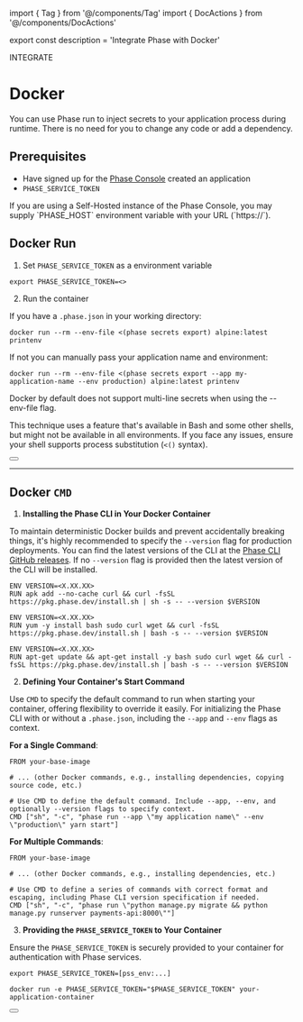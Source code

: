 import { Tag } from '@/components/Tag'
import { DocActions } from '@/components/DocActions'

export const description = 'Integrate Phase with Docker'

<Tag variant="small">INTEGRATE</Tag>

# Docker

You can use Phase run to inject secrets to your application process during runtime. There is no need for you to change any code or add a dependency.

<DocActions />

## Prerequisites

- Have signed up for the [Phase Console](https://console.phase.dev) created an application
- `PHASE_SERVICE_TOKEN`

<Note>
  If you are using a Self-Hosted instance of the Phase Console, you may supply
  `PHASE_HOST` environment variable with your URL (`https://<HOST>`).
</Note>

## Docker Run

1. Set `PHASE_SERVICE_TOKEN` as a environment variable

```fish
export PHASE_SERVICE_TOKEN=<>
```

2. Run the container

If you have a `.phase.json` in your working directory:

```fish
docker run --rm --env-file <(phase secrets export) alpine:latest printenv
```

If not you can manually pass your application name and environment:

```fish
docker run --rm --env-file <(phase secrets export --app my-application-name --env production) alpine:latest printenv
```

<Note>
  Docker by default does not support multi-line secrets when using the
  --env-file flag.
</Note>

This technique uses a feature that's available in Bash and some other shells, but might not be available in all environments. If you face any issues, ensure your shell supports process substitution (`<()` syntax).

<div className="not-prose">
  <Button
    href="https://docs.docker.com/engine/reference/run/#env-environment-variables"
    variant="text"
    arrow="right"
    children="Docker Run - Docs"
  />
</div>

---

## Docker `CMD`

1. **Installing the Phase CLI in Your Docker Container**

To maintain deterministic Docker builds and prevent accidentally breaking things, it's highly recommended to specify the `--version` flag for production deployments. You can find the latest versions of the CLI at the [Phase CLI GitHub releases](https://github.com/phasehq/cli/releases). If no `--version` flag is provided then the latest version of the CLI will be installed.

<CodeGroup>

```fish {{ title: 'Alpine Linux' }}
ENV VERSION=<X.XX.XX>
RUN apk add --no-cache curl && curl -fsSL https://pkg.phase.dev/install.sh | sh -s -- --version $VERSION
```

```fish {{ title: 'RedHat/CentOS/Amazon Linux' }}
ENV VERSION=<X.XX.XX>
RUN yum -y install bash sudo curl wget && curl -fsSL https://pkg.phase.dev/install.sh | bash -s -- --version $VERSION
```

```fish {{ title: 'Ubuntu/Debian' }}
ENV VERSION=<X.XX.XX>
RUN apt-get update && apt-get install -y bash sudo curl wget && curl -fsSL https://pkg.phase.dev/install.sh | bash -s -- --version $VERSION
```

</CodeGroup>

2. **Defining Your Container's Start Command**

Use `CMD` to specify the default command to run when starting your container, offering flexibility to override it easily. For initializing the Phase CLI with or without a `.phase.json`, including the `--app` and `--env` flags as context.

**For a Single Command**:

```fish
FROM your-base-image

# ... (other Docker commands, e.g., installing dependencies, copying source code, etc.)

# Use CMD to define the default command. Include --app, --env, and optionally --version flags to specify context.
CMD ["sh", "-c", "phase run --app \"my application name\" --env \"production\" yarn start"]
```

**For Multiple Commands**:

```fish
FROM your-base-image

# ... (other Docker commands, e.g., installing dependencies, etc.)

# Use CMD to define a series of commands with correct format and escaping, including Phase CLI version specification if needed.
CMD ["sh", "-c", "phase run \"python manage.py migrate && python manage.py runserver payments-api:8000\""]
```

3. **Providing the `PHASE_SERVICE_TOKEN` to Your Container**

Ensure the `PHASE_SERVICE_TOKEN` is securely provided to your container for authentication with Phase services.

```fish
export PHASE_SERVICE_TOKEN=[pss_env:...]
```

```fish
docker run -e PHASE_SERVICE_TOKEN="$PHASE_SERVICE_TOKEN" your-application-container
```

<div className="not-prose">
  <Button
    href="https://docs.docker.com/engine/reference/builder/#cmd"
    variant="text"
    arrow="right"
    children="Learn more about Docker CMD"
  />
</div>

